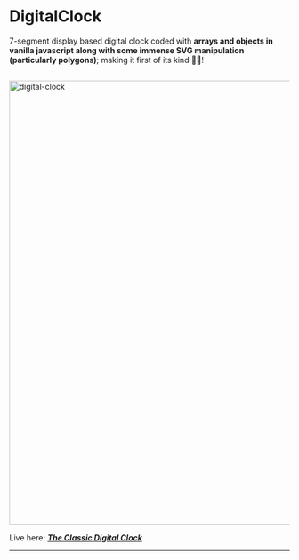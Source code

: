 # DigitalClock
7-segment display based digital clock coded with **arrays and objects in vanilla javascript along with some immense SVG manipulation (particularly polygons)**; making it first of its kind ✌🏾!
## 
<img  alt="digital-clock" width="800px" src="https://j9rqlg.dm.files.1drv.com/y4m1Qe_-acU9ZayBB5eVtdqjVg_OFmX2y4YR0VWUMG3jsefWzs3B51i9-WTxhwvwIEkOxjMyrpBlNYmS4y4fqZ9fGY0nc2lNYp1t8E5ATjAxsg8afNfxJUG2DgpzSjFsNDhOFxL5b_pXytwV7HDxbOas83j-PrZhGHk-FoFNgmvKH9ZiYam3sidvrU0YCCr0Y1tAcQKJbk_JhyI1GEBy6ceMg" />

Live here: *[**The Classic Digital Clock**](https://www.esantosh.com/clock)*
___
